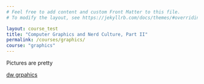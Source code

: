 ```yaml
---
# Feel free to add content and custom Front Matter to this file.
# To modify the layout, see https://jekyllrb.com/docs/themes/#overriding-theme-defaults

layout: course_test
title: "Computer Graphics and Nerd Culture, Part II"
permalink: /courses/graphics/
course: "graphics"
---
```



Pictures are pretty

[dw grpahics]({{site.url}}{{site.baseurl}}/courses/graphics/dw)
